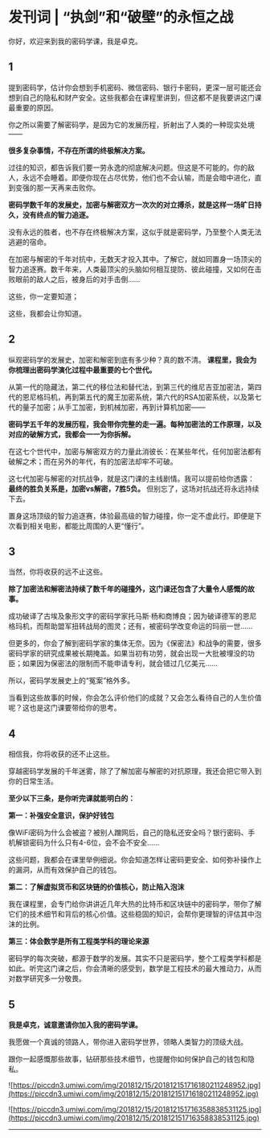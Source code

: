 # 发刊词 | “执剑”和“破壁”的永恒之战

你好，欢迎来到我的密码学课，我是卓克。

## 1

提到密码学，估计你会想到手机密码、微信密码、银行卡密码，更深一层可能还会想到自己的隐私和财产安全。这些我都会在课程里讲到，但这都不是我要讲这门课最重要的原因。

你之所以需要了解密码学，是因为它的发展历程，折射出了人类的一种现实处境——

 **很多复杂事情，不存在所谓的终极解决方案。**

过往的知识，都告诉我们要一劳永逸的彻底解决问题。但这是不可能的。你的敌人，永远不会睡着。即便你现在占尽优势，他们也不会认输，而是会暗中进化，直到变强的那一天再来击败你。

 **密码学数千年的发展史，加密与解密双方一次次的对立搏杀，就是这样一场旷日持久，没有终点的智力追逐。**

没有永远的胜者，也不存在终极解决方案，这似乎就是密码学，乃至整个人类无法逃避的宿命。

在加密与解密的千年对抗中，无数天才投入其中。了解它，就如同置身一场顶尖的智力追逐赛。数千年来，人类最顶尖的头脑如何相互提防、彼此碰撞，又如何在击败眼前的敌人之后，被身后的对手击倒……

这些，你一定要知道；

这些，我都会让你知道。

## 2

纵观密码学的发展史，加密和解密到底有多少种？真的数不清。 **课程里，我会为你梳理出密码学演化过程中最重要的七个世代。**

从第一代的隐藏法，第二代的移位法和替代法，到第三代的维尼吉亚加密法，第四代的恩尼格玛机，再到第五代的魔王加密系统，第六代的RSA加密系统，以及第七代的量子加密；从手工加密，到机械加密，再到计算机加密——

 **密码学五千年的发展历程，我会带你完整的走一遍。每种加密法的工作原理，以及对应的破解方式，我都会一一为你拆解。**

在这七个世代中，加密与解密双方的力量此消彼长：在某些年代，任何加密法都有破解之术；而在另外的年代，有的加密法却牢不可破。

这七代加密与解密的对抗战争，就是这门课的主线剧情。我可以提前给你透露： **最终的胜负关系是，加密vs解密，7胜5负。** 但别忘了，这场对抗战还将永远持续下去。

置身这场顶级的智力追逐赛，体验最高级的智力碰撞，你一定不虚此行。即便是下次看到相关电影，都能比周围的人更“懂行”。

## 3

当然，你将收获的远不止这些。

 **除了加密法和解密法持续了数千年的碰撞外，这门课还包含了大量令人感慨的故事。**

成功破译了古埃及象形文字的密码学家托马斯·杨和商博良；因为破译德军的恩尼格玛机，而帮助盟军扭转战局的图灵；还有，被密码学改变命运的玛丽一世……

但更多的，你会了解到密码学家的集体无奈。因为《保密法》和战争的需要，很多密码学家的研究成果被长期掩盖。如果当初有功劳，就会出现一大批被埋没的功臣；如果因为保密法的限制而不能申请专利，就会错过几亿美元……

所以，密码学发展史上的“冤案”格外多。

当看到这些故事的时候，你会怎么评价他们的成就？又会怎么看待自己的人生价值呢？这也是这门课要带给你的思考。

## 4

相信我，你将收获的还不止这些。

穿越密码学发展的千年迷雾，除了了解加密与解密的对抗原理，我还会把它带入到你的日常生活。

 **至少以下三条，是你听完课就能明白的：**

 **第一：补强安全意识，保护好钱包**

像WiFi密码为什么会被盗？被别人蹭网后，自己的隐私还安全吗？银行密码、手机解锁密码为什么只有4-6位，会不会不安全……

这些问题，我都会在课里举例细说。你会知道怎样让密码更安全、如何弥补操作上的漏洞，从而有效保护自己的钱包。

 **第二：了解虚拟货币和区块链的价值核心，防止陷入泡沫**

我在课程里，会专门给你讲讲近几年大热的比特币和区块链中的密码学，带你了解它们的技术细节和背后的核心价值。这些稳固的知识，会帮你更理智的评估其中泡沫的比例。

 **第三：体会数学是所有工程类学科的理论来源**

密码学的每次突破，都源于数学的发展。其实不只是密码学，整个工程类学科都是如此。听完这门课之后，你会清晰的感受到，数学是工程技术的最大推动力，从而对数学研究多一分敬畏。

## 5

 **我是卓克，诚意邀请你加入我的密码学课。**

我愿做一个真诚的领路人，带你进入密码学世界，领略人类智力的顶级大战。

跟你一起感慨那些故事，钻研那些技术细节，也提醒你如何保护自己的钱包和隐私。

![https://piccdn3.umiwi.com/img/201812/15/201812151716180211248952.jpg](https://piccdn3.umiwi.com/img/201812/15/201812151716180211248952.jpg)

![https://piccdn3.umiwi.com/img/201812/15/201812151716358838531125.jpg](https://piccdn3.umiwi.com/img/201812/15/201812151716358838531125.jpg)

---
